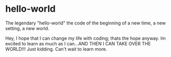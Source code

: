 # hello-world
The legendary "hello-world" the code of the beginning of a new time, a new setting, a new world. 


Hey, I hope that I can change my life with coding; thats the hope anyway. Im excited to learn as much as I can...AND THEN I CAN TAKE OVER THE WORLD!!! Just kidding. Can't wait to learn more.
